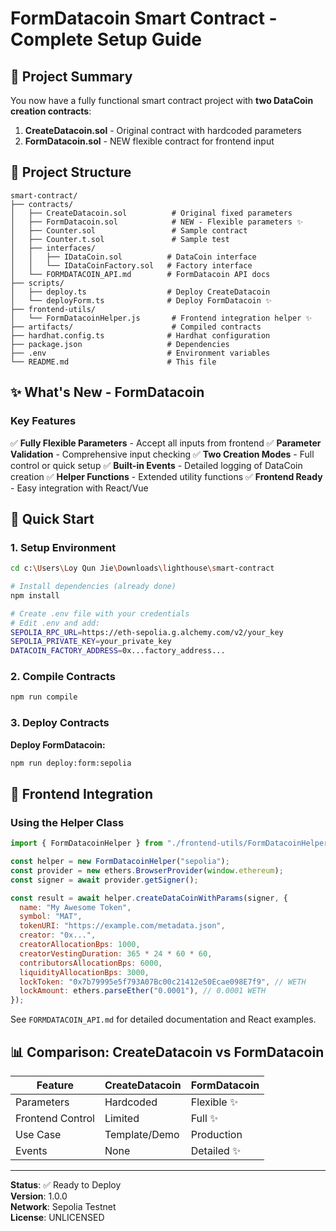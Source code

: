 # FormDatacoin Smart Contract - Complete Setup Guide

## 🎉 Project Summary

You now have a fully functional smart contract project with **two DataCoin creation contracts**:

1. **CreateDatacoin.sol** - Original contract with hardcoded parameters
2. **FormDatacoin.sol** - NEW flexible contract for frontend input

## 📁 Project Structure

```
smart-contract/
├── contracts/
│   ├── CreateDatacoin.sol          # Original fixed parameters
│   ├── FormDatacoin.sol            # NEW - Flexible parameters ✨
│   ├── Counter.sol                 # Sample contract
│   ├── Counter.t.sol               # Sample test
│   ├── interfaces/
│   │   ├── IDataCoin.sol          # DataCoin interface
│   │   └── IDataCoinFactory.sol   # Factory interface
│   └── FORMDATACOIN_API.md        # FormDatacoin API docs
├── scripts/
│   ├── deploy.ts                  # Deploy CreateDatacoin
│   └── deployForm.ts              # Deploy FormDatacoin ✨
├── frontend-utils/
│   └── FormDatacoinHelper.js       # Frontend integration helper ✨
├── artifacts/                      # Compiled contracts
├── hardhat.config.ts              # Hardhat configuration
├── package.json                   # Dependencies
├── .env                           # Environment variables
└── README.md                      # This file
```

## ✨ What's New - FormDatacoin

### Key Features

✅ **Fully Flexible Parameters** - Accept all inputs from frontend
✅ **Parameter Validation** - Comprehensive input checking
✅ **Two Creation Modes** - Full control or quick setup
✅ **Built-in Events** - Detailed logging of DataCoin creation
✅ **Helper Functions** - Extended utility functions
✅ **Frontend Ready** - Easy integration with React/Vue

## 🚀 Quick Start

### 1. Setup Environment

```bash
cd c:\Users\Loy Qun Jie\Downloads\lighthouse\smart-contract

# Install dependencies (already done)
npm install

# Create .env file with your credentials
# Edit .env and add:
SEPOLIA_RPC_URL=https://eth-sepolia.g.alchemy.com/v2/your_key
SEPOLIA_PRIVATE_KEY=your_private_key
DATACOIN_FACTORY_ADDRESS=0x...factory_address...
```

### 2. Compile Contracts

```bash
npm run compile
```

### 3. Deploy Contracts

**Deploy FormDatacoin:**

```bash
npm run deploy:form:sepolia
```

## 🔧 Frontend Integration

### Using the Helper Class

```javascript
import { FormDatacoinHelper } from "./frontend-utils/FormDatacoinHelper.js";

const helper = new FormDatacoinHelper("sepolia");
const provider = new ethers.BrowserProvider(window.ethereum);
const signer = await provider.getSigner();

const result = await helper.createDataCoinWithParams(signer, {
  name: "My Awesome Token",
  symbol: "MAT",
  tokenURI: "https://example.com/metadata.json",
  creator: "0x...",
  creatorAllocationBps: 1000,
  creatorVestingDuration: 365 * 24 * 60 * 60,
  contributorsAllocationBps: 6000,
  liquidityAllocationBps: 3000,
  lockToken: "0x7b79995e5f793A07Bc00c21412e50Ecae098E7f9", // WETH
  lockAmount: ethers.parseEther("0.0001"), // 0.0001 WETH
});
```

See `FORMDATACOIN_API.md` for detailed documentation and React examples.

## 📊 Comparison: CreateDatacoin vs FormDatacoin

| Feature          | CreateDatacoin | FormDatacoin |
| ---------------- | -------------- | ------------ |
| Parameters       | Hardcoded      | Flexible ✨  |
| Frontend Control | Limited        | Full ✨      |
| Use Case         | Template/Demo  | Production   |
| Events           | None           | Detailed ✨  |

---

**Status**: ✅ Ready to Deploy  
**Version**: 1.0.0  
**Network**: Sepolia Testnet  
**License**: UNLICENSED
